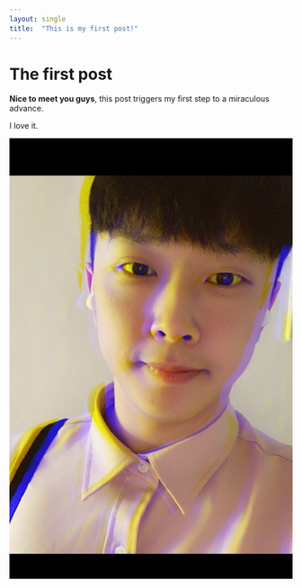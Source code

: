 ```yaml
---
layout: single
title:  "This is my first post!"
---
```


# The first post

**Nice to meet you guys**, this post triggers my first step to a miraculous advance.

I love it.



![KakaoTalk_20220222_231250504](../images/2021-02-22-first/KakaoTalk_20220222_231250504.jpg)
